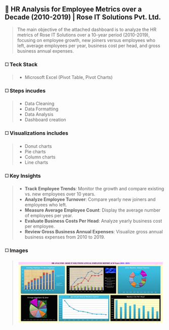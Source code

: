 ## 🔳 HR Analysis for Employee Metrics over a Decade (2010-2019) | Rose IT Solutions Pvt. Ltd.

>The main objective of the attached dashboard is to analyze the HR metrics of Rose IT Solutions over a 10-year period (2010-2019), focusing on employee growth, new joiners versus employees who left, average employees per year, business cost per head, and gross business annual expenses.

### ◻️ Teck Stack

>- Microsoft Excel (Pivot Table, Pivot Charts)

### ◻️ Steps incudes

>- Data Cleaning
>- Data Formatting
>- Data Analysis
>- Dashboard creation

### ◻️ Visualizations includes

>- Donut charts
>- Pie charts
>- Column charts
>- Line charts

### ◻️ Key Insights

>- **Track Employee Trends**: Monitor the growth and compare existing vs. new employees over 10 years.
>- **Analyze Employee Turnover**: Compare yearly new joiners and employees who left.
>- **Measure Average Employee Count**: Display the average number of employees per year.
>- **Evaluate Business Costs Per Head**: Analyze yearly business cost per employee.
>- **Review Gross Business Annual Expenses**: Visualize gross annual business expenses from 2010 to 2019.

### ◻️ Images

>![HR Analysis](https://github.com/ialam085/HR_Analysis_Employee_Metrics_ROSE/blob/main/ROSE_HR_Analysis-1.png)
